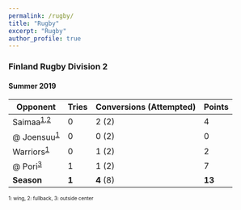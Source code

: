```yaml
---
permalink: /rugby/
title: "Rugby"
excerpt: "Rugby"
author_profile: true
---
```


### Finland Rugby Division 2
#### Summer 2019

| Opponent | Tries | Conversions (Attempted) | Points |
| - | - | - | - |
| Saimaa<sup>[1](#wing),[2](#fullback)</sup> | 0 | 2 (2) | 4 |
| @ Joensuu<sup>[1](#wing)</sup> | 0 | 0 (2) | 0 |
| Warriors<sup>[1](#wing)</sup> | 0 | 1 (2) | 2 |
| @ Pori<sup>[3](#center)</sup> | 1 | 1 (2) | 7
| **Season** | **1** | **4** (8) | **13** |

<sub><sup>
<a name="wing">1</a>: wing, <a name="fullback">2</a>: fullback, <a name="center">3</a>: outside center</sup></sub>

